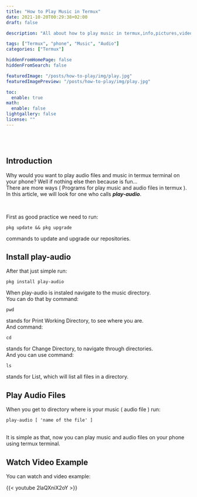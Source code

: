 ```yaml
---
title: "How to Play Music in Termux"
date: 2021-10-20T00:29:38+02:00
draft: false

description: "All about how to play music in termux,info,pictures,video and more,android,phone,music,termux.."

tags: ["Termux", "phone", "Music", "Audio"]
categories: ["Termux"]

hiddenFromHomePage: false
hiddenFromSearch: false

featuredImage: "/posts/how-to-play/img/play.jpg"
featuredImagePreview: "/posts/how-to-play/img/play.jpg"

toc:
  enable: true
math:
  enable: false
lightgallery: false
license: ""
---
```


<br/>
<br/>

## Introduction

Why would you want to play audio files and music in termux terminal on your phone? Well if nothing else then because is fun... <br/> There are more ways ( Programs for play music and audio files in termux ). In this article, we will look for one who calls **_play-audio_**.

<br/>

First as good practice we need to run:

```
pkg update && pkg upgrade
```

commands to update and upgrade our repositories.

## Install play-audio

After that just simple run:

```
pkg install play-audio
```

When play-audio is instaled navigate to the music directory.
<br/>You can do that by command:

`pwd`

stands for Print Working Directory, to see where you are.
<br/>And command:

`cd`

stands for Change Directory, to navigate through directories.
<br/>And you can use command:

`ls`

stands for List, which will list all files in a directory.

## Play Audio Files

When you get to directory where is your music ( audio file ) run:

```
play-audio [ 'name of the file' ]
```

<br/>
It is simple as that, now you can play music and audio files on your phone using termux terminal.

## Watch Video Example

You can watch and video example:

{{< youtube 2laQXniX2oY >}}
